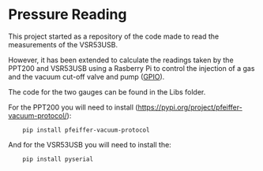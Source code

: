 # Pressure Reading

This project started as a repository of the code made to read the measurements of the VSR53USB.

However, it has been extended to calculate the readings taken by the PPT200 and VSR53USB using a Rasberry Pi to control the injection of a gas and the vacuum cut-off valve and pump ([GPIO](Libs\GPIO.py)).

The code for the two gauges can be found in the Libs folder. 

For the PPT200 you will need to install (https://pypi.org/project/pfeiffer-vacuum-protocol/):

```
    pip install pfeiffer-vacuum-protocol
```

And for the VSR53USB you will need to install the:

```
    pip install pyserial
```


